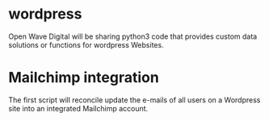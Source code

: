 # wordpress

Open Wave Digital will be sharing python3 code that provides custom data solutions or functions for wordpress Websites.


# Mailchimp integration 

The first script will reconcile update the e-mails of all users on a Wordpress site into an integrated Mailchimp account.
